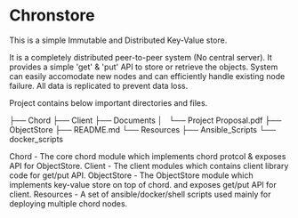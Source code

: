 # Chronstore
This is a simple Immutable and Distributed Key-Value store.

It is a completely distributed peer-to-peer system (No central server).
It provides a simple 'get' & 'put' API to store or retrieve the objects. System can easily accomodate new nodes and can efficiently handle existing node failure. All data is replicated to prevent data
loss.

Project contains below important directories and files.

├── Chord
├── Client
├── Documents
│   └── Project Proposal.pdf
├── ObjectStore
├── README.md
└── Resources
    ├── Ansible_Scripts
    └── docker_scripts


Chord - The core chord module which implements chord protcol & exposes API for ObjectStore.
Client - The client modules which contains client library code for get/put API.
ObjectStore - The ObjectStore module which implements key-value store on top of chord. and exposes get/put API for client.
Resources - A set of ansible/docker/shell scripts used mainly for deploying multiple chord nodes.
